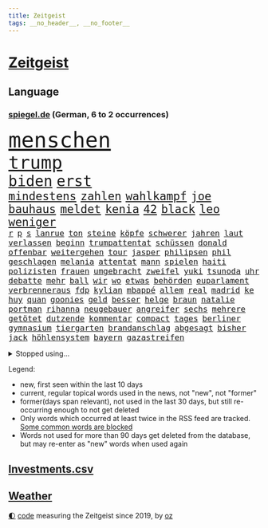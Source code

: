 ```yaml
---
title: Zeitgeist
tags: __no_header__, __no_footer__
---
```


# [Zeitgeist](https://oliz.io/zeitgeist/)

## Language

<h3><a href="https://www.spiegel.de" target="_blank">spiegel.de</a> (German, 6 to 2 occurrences)</h3>
<p style="font-family:monospace">
<span style="font-size:32pt"><a href="news_links.html#menschen" class="current">menschen</a></span>
<br>
<span style="font-size:27pt"><a href="news_links.html#trump" class="current">trump</a></span>
<br>
<span style="font-size:22pt"><a href="news_links.html#biden" class="current">biden</a></span>
<span style="font-size:22pt"><a href="news_links.html#erst" class="current">erst</a></span>
<br>
<span style="font-size:17pt"><a href="news_links.html#mindestens" class="current">mindestens</a></span>
<span style="font-size:17pt"><a href="news_links.html#zahlen" class="current">zahlen</a></span>
<span style="font-size:17pt"><a href="news_links.html#wahlkampf" class="current">wahlkampf</a></span>
<span style="font-size:17pt"><a href="news_links.html#joe" class="current">joe</a></span>
<span style="font-size:17pt"><a href="news_links.html#bauhaus" class="new">bauhaus</a></span>
<span style="font-size:17pt"><a href="news_links.html#meldet" class="current">meldet</a></span>
<span style="font-size:17pt"><a href="news_links.html#kenia" class="current">kenia</a></span>
<span style="font-size:17pt"><a href="news_links.html#42" class="current">42</a></span>
<span style="font-size:17pt"><a href="news_links.html#black" class="current">black</a></span>
<span style="font-size:17pt"><a href="news_links.html#leo" class="current">leo</a></span>
<span style="font-size:17pt"><a href="news_links.html#weniger" class="current">weniger</a></span>
<br>
<span style="font-size:12pt"><a href="news_links.html#r" class="current">r</a></span>
<span style="font-size:12pt"><a href="news_links.html#p" class="new">p</a></span>
<span style="font-size:12pt"><a href="news_links.html#s" class="current">s</a></span>
<span style="font-size:12pt"><a href="news_links.html#lanrue" class="new">lanrue</a></span>
<span style="font-size:12pt"><a href="news_links.html#ton" class="current">ton</a></span>
<span style="font-size:12pt"><a href="news_links.html#steine" class="current">steine</a></span>
<span style="font-size:12pt"><a href="news_links.html#köpfe" class="current">köpfe</a></span>
<span style="font-size:12pt"><a href="news_links.html#schwerer" class="current">schwerer</a></span>
<span style="font-size:12pt"><a href="news_links.html#jahren" class="current">jahren</a></span>
<span style="font-size:12pt"><a href="news_links.html#laut" class="current">laut</a></span>
<span style="font-size:12pt"><a href="news_links.html#verlassen" class="current">verlassen</a></span>
<span style="font-size:12pt"><a href="news_links.html#beginn" class="current">beginn</a></span>
<span style="font-size:12pt"><a href="news_links.html#trumpattentat" class="new">trumpattentat</a></span>
<span style="font-size:12pt"><a href="news_links.html#schüssen" class="current">schüssen</a></span>
<span style="font-size:12pt"><a href="news_links.html#donald" class="current">donald</a></span>
<span style="font-size:12pt"><a href="news_links.html#offenbar" class="current">offenbar</a></span>
<span style="font-size:12pt"><a href="news_links.html#weitergehen" class="current">weitergehen</a></span>
<span style="font-size:12pt"><a href="news_links.html#tour" class="current">tour</a></span>
<span style="font-size:12pt"><a href="news_links.html#jasper" class="current">jasper</a></span>
<span style="font-size:12pt"><a href="news_links.html#philipsen" class="current">philipsen</a></span>
<span style="font-size:12pt"><a href="news_links.html#phil" class="new">phil</a></span>
<span style="font-size:12pt"><a href="news_links.html#geschlagen" class="current">geschlagen</a></span>
<span style="font-size:12pt"><a href="news_links.html#melania" class="new">melania</a></span>
<span style="font-size:12pt"><a href="news_links.html#attentat" class="current">attentat</a></span>
<span style="font-size:12pt"><a href="news_links.html#mann" class="current">mann</a></span>
<span style="font-size:12pt"><a href="news_links.html#spielen" class="current">spielen</a></span>
<span style="font-size:12pt"><a href="news_links.html#haiti" class="current">haiti</a></span>
<span style="font-size:12pt"><a href="news_links.html#polizisten" class="current">polizisten</a></span>
<span style="font-size:12pt"><a href="news_links.html#frauen" class="current">frauen</a></span>
<span style="font-size:12pt"><a href="news_links.html#umgebracht" class="current">umgebracht</a></span>
<span style="font-size:12pt"><a href="news_links.html#zweifel" class="current">zweifel</a></span>
<span style="font-size:12pt"><a href="news_links.html#yuki" class="new">yuki</a></span>
<span style="font-size:12pt"><a href="news_links.html#tsunoda" class="new">tsunoda</a></span>
<span style="font-size:12pt"><a href="news_links.html#uhr" class="current">uhr</a></span>
<span style="font-size:12pt"><a href="news_links.html#debatte" class="current">debatte</a></span>
<span style="font-size:12pt"><a href="news_links.html#mehr" class="current">mehr</a></span>
<span style="font-size:12pt"><a href="news_links.html#ball" class="current">ball</a></span>
<span style="font-size:12pt"><a href="news_links.html#wir" class="current">wir</a></span>
<span style="font-size:12pt"><a href="news_links.html#wo" class="current">wo</a></span>
<span style="font-size:12pt"><a href="news_links.html#etwas" class="current">etwas</a></span>
<span style="font-size:12pt"><a href="news_links.html#behörden" class="current">behörden</a></span>
<span style="font-size:12pt"><a href="news_links.html#euparlament" class="current">euparlament</a></span>
<span style="font-size:12pt"><a href="news_links.html#verbrenneraus" class="current">verbrenneraus</a></span>
<span style="font-size:12pt"><a href="news_links.html#fdp" class="current">fdp</a></span>
<span style="font-size:12pt"><a href="news_links.html#kylian" class="current">kylian</a></span>
<span style="font-size:12pt"><a href="news_links.html#mbappé" class="current">mbappé</a></span>
<span style="font-size:12pt"><a href="news_links.html#allem" class="current">allem</a></span>
<span style="font-size:12pt"><a href="news_links.html#real" class="current">real</a></span>
<span style="font-size:12pt"><a href="news_links.html#madrid" class="current">madrid</a></span>
<span style="font-size:12pt"><a href="news_links.html#ke" class="new">ke</a></span>
<span style="font-size:12pt"><a href="news_links.html#huy" class="new">huy</a></span>
<span style="font-size:12pt"><a href="news_links.html#quan" class="new">quan</a></span>
<span style="font-size:12pt"><a href="news_links.html#goonies" class="new">goonies</a></span>
<span style="font-size:12pt"><a href="news_links.html#geld" class="current">geld</a></span>
<span style="font-size:12pt"><a href="news_links.html#besser" class="current">besser</a></span>
<span style="font-size:12pt"><a href="news_links.html#helge" class="new">helge</a></span>
<span style="font-size:12pt"><a href="news_links.html#braun" class="current">braun</a></span>
<span style="font-size:12pt"><a href="news_links.html#natalie" class="new">natalie</a></span>
<span style="font-size:12pt"><a href="news_links.html#portman" class="new">portman</a></span>
<span style="font-size:12pt"><a href="news_links.html#rihanna" class="current">rihanna</a></span>
<span style="font-size:12pt"><a href="news_links.html#neugebauer" class="current">neugebauer</a></span>
<span style="font-size:12pt"><a href="news_links.html#angreifer" class="current">angreifer</a></span>
<span style="font-size:12pt"><a href="news_links.html#sechs" class="current">sechs</a></span>
<span style="font-size:12pt"><a href="news_links.html#mehrere" class="current">mehrere</a></span>
<span style="font-size:12pt"><a href="news_links.html#getötet" class="current">getötet</a></span>
<span style="font-size:12pt"><a href="news_links.html#dutzende" class="current">dutzende</a></span>
<span style="font-size:12pt"><a href="news_links.html#kommentar" class="current">kommentar</a></span>
<span style="font-size:12pt"><a href="news_links.html#compact" class="new">compact</a></span>
<span style="font-size:12pt"><a href="news_links.html#tages" class="current">tages</a></span>
<span style="font-size:12pt"><a href="news_links.html#berliner" class="current">berliner</a></span>
<span style="font-size:12pt"><a href="news_links.html#gymnasium" class="current">gymnasium</a></span>
<span style="font-size:12pt"><a href="news_links.html#tiergarten" class="new">tiergarten</a></span>
<span style="font-size:12pt"><a href="news_links.html#brandanschlag" class="current">brandanschlag</a></span>
<span style="font-size:12pt"><a href="news_links.html#abgesagt" class="current">abgesagt</a></span>
<span style="font-size:12pt"><a href="news_links.html#bisher" class="current">bisher</a></span>
<span style="font-size:12pt"><a href="news_links.html#jack" class="current">jack</a></span>
<span style="font-size:12pt"><a href="news_links.html#höhlensystem" class="new">höhlensystem</a></span>
<span style="font-size:12pt"><a href="news_links.html#bayern" class="current">bayern</a></span>
<span style="font-size:12pt"><a href="news_links.html#gazastreifen" class="current">gazastreifen</a></span>
</p>
<details>
<summary>Stopped using...</summary>
<p class="former" style="font-size:12pt">
magdeburg(1364) bekannten(1363) hervor(1363) privaten(1363) schatten(1363) teheran(1363) arbeitsplatz(1362) humanitäre(1362) prüfung(1362) gegenseitig(1361) la(1361) verschoben(1361) 2015(1360) maß(1360) vermehrt(1360) mai(1359) vergewaltigung(1359) bundespolizei(1358) fußballquiz(1358) kauf(1358) untersuchungshaft(1358) abgang(1357) also(1357) befürchten(1357) entschädigung(1357) halben(1357) signal(1357) stellte(1357) strengere(1357) verhaftet(1357) worauf(1357) 2019(1356) bayerische(1356) brücke(1356) englischen(1356) kommunen(1356) scheinen(1356) scheiterte(1356) usaußenminister(1356) verbraucherschützer(1356) verluste(1356) wolfgang(1356) 31(1355) alternativen(1355) athleten(1355) forderte(1355) gemeinde(1355) könne(1355) liga(1355) meinem(1355) riesige(1355) west(1355) reduziert(1354) terroristen(1354) absturz(1353) betroffenen(1353) christine(1353) fuß(1353) lars(1353) sports(1353) super(1353) verbietet(1353) abstimmen(1352) mario(1352) meldete(1352) weder(1352) käufer(1351) ließen(1351) tore(1351) vertreter(1351) drohungen(1350) gebaut(1350) nahezu(1350) pflanzen(1350) augsburg(1349) 500(1348) fließt(1348) vorstellen(1348) überraschung(1348) gesetze(1347) verbände(1347) üben(1347) aufgenommen(1346) berater(1346) büro(1346) informationen(1346) bewährungsstrafe(1345) zugelassen(1345) genauso(1343) juristisch(1343) beiträge(1340) staffel(1340) claudia(1339) matthias(1339) führenden(1337) herz(1336) nationalen(1333) papier(1333) angehörige(1331) abstieg(1329) bundesverfassungsgericht(1329) umgeht(1329) vfb(1329) reduzieren(1328) ältere(1326) möglichkeiten(1322) provoziert(1320) energie(1313) startup(1309) karlsruhe(1302) blinken(1295) schadensersatz(1295) umbau(1263) verlag(1163) banken(1159) unfälle(1142) ausbildung(1116) lebensmitteln(1091) verbunden(1078) verurteilung(1074) las(1070) vegas(1064) weibliche(1057) erscheint(1055) kameras(1050) befürwortet(1049) erkrankte(1040) diebe(1020) getöteten(1017) gesetzentwurf(1014) nfl(1007) millionenhöhe(1001) strackzimmermann(983) energiekrise(981) oppositionsführer(973) methode(961) kiews(944) tradition(939) diskussionen(938) schloss(930) symbol(908) inhalte(902) ring(896) sankt(892) helikopter(885) 2014(875) westens(868) fehlverhalten(867) gestärkt(849) erneuerbare(835) empfang(834) hochrangigen(834) söhne(834) starkes(821) wiederaufbau(820) wall(814) zusätzlich(808) ufer(797) aufeinander(787) unterliegt(778) suchte(771) 8(763) französischer(755) grundschule(747) misshandelt(746) youtube(746) vermissten(742) finde(734) wozu(733) extra(720) zuhause(717) legal(716) antony(702) scheiden(700) moderator(696) pleiten(691) werben(689) ganzes(688) führten(684) schickte(672) träumt(672) missverständnis(670) banden(665) dunkle(655) beobachter(647) verbleib(645) grenzgebiet(641) ausgegeben(628) abgestimmt(625) kohl(617) abbruch(616) desinformation(614) sam(609) befragung(604) leere(604) flugabwehr(597) general(597) human(597) suisse(592) ausgemacht(587) vorbereitung(573) überprüfen(573) mächtige(567) petersburg(566) hinnehmen(561) größeren(559) überstanden(554) eva(551) gegründet(550) vergab(548) gelder(543) emotionale(538) rüstet(535) bremst(518) gravierende(514) niederländischen(512) rechtsaußen(510) bildet(508) geständnis(507) umdenken(507) aktive(500) 2007(498) bär(498) generäle(496) lokale(495) 150000(494) vereinten(485) stürme(483) zukünftig(476) laden(474) germany(473) anlagen(472) kreuz(472) jugend(468) bestreiten(464) überwunden(463) schließung(462) sommerspielen(462) lübeck(461) bundesligist(460) angelegenheit(459) geflüchtet(459) existenz(456) spiegeltalk(456) tätern(451) taiwans(449) linkspartei(448) veröffentlichte(444) italiener(442) geisel(441) kleinflugzeug(437) wärmepumpe(434) lebenszeichen(433) ost(432) vergeltung(422) überfahren(422) schief(420) bka(418) arabischen(415) gästen(415) seniorin(415) anschlägen(408) gelernt(408) terrorgruppe(402) watch(402) vergleicht(399) achtjährige(391) soldatinnen(391) cool(387) unterschied(384) wirtschaftlich(384) tropfen(383) schlucht(381) liter(380) zügen(377) missstände(375) zwischenfall(371) vorlegen(365) weile(365) 30jähriger(364) delegation(363) nationalteam(363) weisen(362) architekten(359) schwedens(359) allgäu(357) essener(357) händen(357) geschlossene(353) selbstbewusst(351) erderwärmung(350) 36(348) thrones(348) perfide(346) warmen(346) zutaten(346) klingbeil(342) kriegsende(341) angefeindet(337) ernste(337) angabe(334) geglückt(329) exemplar(328) geöffnet(328) netanyahus(328) unerwartete(325) verschlechtert(324) kanzlerpartei(322) niemanden(322) meyer(321) südkoreanische(321) militärhilfe(318) digitalen(317) uber(315) chancenlos(314) leinwand(309) hall(307) betrachten(306) posts(304) flüsse(302) karrierecoach(301) spezialeinheit(299) goldenen(298) abhalten(297) arena(297) block(297) hühner(296) vorgang(294) dallas(286) aserbaidschan(285) chile(285) jugendstrafe(283) digitaler(282) hymne(282) jahreszeit(281) milliardenhilfen(280) erinnerungskultur(279) fußballweltmeister(278) bequem(277) zusammengestoßen(271) längerem(269) schlicht(268) besetzung(266) continental(265) einiger(264) journal(264) lahmgelegt(264) popkultur(264) 85(263) sanierung(262) ablehnung(261) hackerangriff(260) klarheit(260) kritischen(260) 22jährige(259) klassischen(258) terzić(258) erkenntnissen(251) saarbrücken(251) terrorangriff(251) götze(250) neukölln(250) night(249) teilgenommen(249) weihnachten(248) erkenntnis(245) schuf(245) angeschlagen(244) liebäugelt(243) hamasgeiseln(241) israelisches(241) rafah(241) ndr(240) jüdinnen(239) rückgängig(238) wagt(238) generalstaatsanwaltschaft(237) strikte(237) abschneiden(236) mogelpackung(236) ruhen(231) elbtower(230) empfehlungen(230) hilfslieferungen(230) websites(229) diktatur(227) düpiert(227) härtetest(226) manch(225) 218(224) benkos(224) solarmodule(223) verschaffen(223) aussetzen(221) 60000(220) bombardiert(220) mavericks(220) saal(219) abwärtstrend(218) bären(218) kanye(218) lieferkettengesetz(217) geliebt(216) haderte(216) nürnberger(216) ngo(212) siegerin(212) spurensuche(212) dreijähriger(211) gedenkfeier(210) immense(210) ostdeutschen(210) kredit(208) bereichen(207) clarke(207) fdpfinanzminister(207) plane(207) regionalbahn(207) ausgespielt(205) zuschauen(205) einhaltung(204) gesinnung(204) ultimatum(204) 18jährige(203) exprofi(203) rights(203) carlo(202) demütigungen(202) usostküste(202) verspätung(202) bestehe(201) lagarde(200) nass(200) symptome(200) gershkovich(198) japanischen(198) notfall(198) catherine(196) hits(196) unwahrscheinlich(196) stift(195) streamingdienst(195) wundert(194) konservativer(193) vorfällen(193) knapper(192) ostdeutsche(192) schlimme(192) verwandeln(192) zeitalter(192) onlinehändler(191) sharon(191) ehefrauen(189) zögert(189) riesigen(188) edin(187) fortschritte(187) iss(186) schwestern(186) anhebung(185) mehrfamilienhaus(184) meiden(184) playoffs(184) reparieren(184) versicherung(183) brooklyn(182) aussetzung(181) nicole(180) wohnhausbrand(180) inhaftiert(179) spdabgeordnete(179) teppich(179) münzen(177) klubwm(176) wahr(176) körperlich(175) geschildert(174) patriotismus(173) ranghohes(173) normalerweise(172) berücksichtigt(171) göttingen(171) spencer(171) muskeln(170) niedergelegt(170) house(169) präsentierte(169) verschuldet(168) brasilianer(167) hausbesitzer(167) topfavorit(167) drangen(166) françoise(166) herzinfarkt(165) kunstausstellung(165) wettkampf(164) oregon(163) nervig(162) partys(160) verbraucherzentralen(160) leichtes(159) miesen(159) angekündigten(158) musikerin(158) duolingo(157) opferzahlen(157) baltimore(156) gras(156) schusswaffen(156) gesundheitszustand(155) pausieren(155) umarmt(155) günstigeren(154) lehrkräften(154) rückwirkend(154) insolvenzverwalter(152) ancelotti(151) euländern(151) route(151) uniform(151) usuniversität(151) irgendwie(150) schifffahrt(150) shein(149) vereinnahmung(149) kollabierten(148) marken(147) matteo(146) verzögerungen(146) zeitweilig(146) athletinnen(145) reihenweise(144) eisbergs(143) grandslamturnier(142) rundfunk(142) verschlingt(142) diabetes(141) heiraten(141) inakzeptabel(141) landeschef(141) contest(140) eurovision(140) mauer(140) unerschütterliche(140) albion(139) harvey(139) geantwortet(138) grotesk(138) binden(137) bronze(137) einzigartig(137) grünenchef(137) verdrängte(137) empfindlich(135) stadtgebiet(135) wilson(135) bafögreform(134) benkopleite(134) erkrankten(134) meisterschaft(134) bundesgesundheitsminister(133) 170(132) falscher(132) schale(132) schuhe(132) cyrus(131) miley(131) french(130) gegessen(130) missbrauchte(129) staatengemeinschaft(129) verzögern(129) häusern(127) marathon(127) umweltaktivisten(127) wahlniederlage(127) bahncard(126) beauftragt(126) schmuck(126) sportlichen(126) jahrzehntelange(125) kulturbetrieb(125) storniert(125) angriffskriegs(124) boatengs(124) geiseldrama(124) rechtspopulistischen(124) verlorene(124) frühe(123) nsu(123) platte(123) sitze(122) à(122) attraktion(121) sparer(121) treibhausgasemissionen(121) unverständnis(121) gemeinsamer(120) oberpfalz(120) sicherheitsabkommen(120) usvizepräsidentin(120) blog(119) germany’s(119) next(119) repressalien(119) topmodel(119) 28jährigen(118) chefcoach(118) lüge(118) niedergeschlagen(118) reklamiert(118) ampelhaushälter(117) euwahl(116) redner(116) sorgerecht(116) bewundert(115) ewigkeit(115) legten(115) pfiff(115) rollstuhl(115) dortmunds(114) aufgegriffen(113) ludwigshafen(113) silber(113) spezielles(113) vögel(113) abtreibungen(112) geheimdiensten(112) kremlherrscher(112) passenden(112) börsengang(111) datenschützer(111) heben(111) heizungsgesetz(111) klagte(111) eingestochen(110) gebildet(110) handgemenge(110) mehrheitlich(110) ausgebildet(109) thcgrenzwert(108) anteilnahme(107) deutschsprachige(107) kitchen(107) marihuana(107) segeln(107) ärgerte(107) überlassen(107) einschränkung(106) persönlichkeit(106) chiphersteller(105) hansböcklerstiftung(105) plastik(105) rekruten(105) fernbleiben(104) wählern(104) bug(103) enthüllen(103) hessischen(102) montenegro(102) wehr(102) vergiftet(101) vorsitzender(101) country(100) spitzenkandidat(100) tvinterview(100) abgrund(99) baseballschläger(99) betonen(99) rentenpaket(99) suspendiert(99) transparent(99) unerwünscht(99) abwerfen(98) friedensgipfel(98) kürze(98) meistern(98) schulter(98) australischen(97) bekriegen(97) dragon(97) fotografieren(97) jake(97) nationaler(97) ostdeutscher(97) trinkwasser(97) verdammt(97) klaas(96) bundesstaaten(95) dürfe(95) einblick(95) verschärfte(95) ausbremsen(94) seniorenheim(94) edelmetall(93) schub(93) zwangsversteigerung(93) diana(92) dianas(92) keeper(92) mietvertrag(92) anfällig(91) faszinierende(91) jahrelanger(91) renommierteste(91) räder(91) tüfteln(91) abiturienten(90) stützpunkt(90) superfood(90) verteidigungsausschusses(90) fico(89) harmlosen(89) kostenpflichtige(89) slowakische(89) spannung(89) trainerfrage(89) vorschriften(89) weltranglistenerste(89) werdende(89) nahrung(88) ebene(87) karen(87) kates(87) malen(87) rüstungshersteller(87) zinssenkungen(87) afderfolg(86) rekonstruieren(86) riskante(86) umplanen(86) anstrich(85) büchern(85) don(85) emkader(85) irritation(85) schläge(85) strahlkraft(85) trikots(85) zustände(85) isableger(84) kühl(84) lngterminals(84) paragraf(84) relevant(84) beschwerde(83) iga(83) jansen(83) lehrerverband(83) lehrerverbands(83) paramilitärs(83) rügen(83) studio(83) ursachen(83) youngster(83) świątek(83) depressive(82) dämpft(82) geschmissen(82) impulse(82) israelgazakonflikt(82) leichten(82) wehrmacht(82) angebote(81) anonymität(81) exkapitän(81) graz(81) maas(81) sammelklage(81) südeuropa(81) vegane(81) verbrachte(81) verwandelte(81) attraktiv(80) auktion(80) compactmagazins(80) deutschlandtrikot(80) ispk(80) kommunalwahlen(80) störer(80) vermieden(80) affären(79) elefanten(79) falschparker(79) niedrige(79) rebel(79) thc(79) zähneputzen(79) euzölle(78) libyens(78) missbrauchen(78) montagmittag(78) terrorisieren(78) versteckten(78) zurückschicken(78) akne(77) bewusstsein(77) boykottieren(77) brückeneinsturz(77) entlassung(77) iraner(77) libanesische(77) schiffskollision(77) set(77) solingen(77) usreporter(77) austrian(76) erhärten(76) filmklassiker(76) größtes(76) karriereziel(76) lngterminal(76) 74jähriger(75) apulien(75) aufbringen(75) familienalltag(75) fleischkonsum(75) gesprächskanäle(75) grundschulkinder(75) oberster(75) spiegelbericht(75) terzićs(75) university(75) adler(74) hirn(74) nagers(74) neuigkeiten(74) testspiel(74) angepasste(73) bündnisse(73) einstellung(73) unternehmensberater(73) wildpferde(73) außergewöhnliche(72) bemühen(72) benutzt(72) erneuert(72) giftig(72) kollektiv(72) kommunalwahl(72) lebenslangen(72) machtübernahme(72) neunzigern(72) regional(72) schutzausrüstung(72) schürt(72) bereut(71) euch(71) gestürmt(71) instanz(71) meier(71) schweröl(71) songtexte(71) torsten(71) traditionellen(71) transportiert(71) wehrdienst(71) aufräumarbeiten(70) dolly(70) einschalten(70) europol(70) geraldine(70) landesamt(70) neubau(70) ostküste(70) parton(70) anmutende(69) brighton(69) brände(69) flächendeckend(69) hove(69) jahrhunderts(69) kraftakt(69) bittere(68) bremse(68) formale(68) paartherapeutin(68) schlafmangel(68) schnelleren(68) zugstrecken(68) 68jährige(67) birgit(67) bundeswirtschaftsminister(67) erheblicher(67) günstigem(67) illegales(67) 74jährige(66) angetrieben(66) ballack(66) reservisten(66) staatsfonds(66) töchtern(66) verschwörungsideologien(66) darlegen(65) fahrenden(65) revidiert(65) sequel(65) theoretisch(65) entgeht(64) geprallt(64) kasachstan(64) reeder(64) robusten(64) spiegelbuch(64) caitlin(63) clark(63) formel1weltmeister(63) grundsteuer(63) krah(63) profifußballer(63) wnba(63) autobranche(62) hofften(62) jenen(62) systematisch(62) zeitfenster(62) überragende(62) enttäuschte(61) komfort(61) moderation(61) staatskasse(61) steuerlich(61) windräder(61) flasche(60) leistungsträger(60) leitplanke(60) fti(59) ginge(59) koordinieren(59) marschflugkörpern(59) mau(59) namensänderung(59) nützt(59) reiseveranstalter(59) alleskönner(58) bürgern(58) dreiste(58) konkreten(58) kultusministerkonferenz(58) nadal(58) privater(58) rafael(58) schwimmbad(58) thronfolger(58) tippen(58) zeltplatz(58) zinswende(58) abzeichen(57) chemotherapie(57) elefant(57) libanesischen(57) schockmoment(57) strafprozess(57) tresor(57) verbote(57) amanal(56) gewebe(56) gräber(56) hochgradig(56) mücken(56) petros(56) umweltschützer(56) verkehrspolitik(56) weinstein(56) wittert(56) überflutet(56) aktivismus(55) atomreaktoren(55) freunden(55) gefüttert(55) ideal(55) konzentriert(55) law(55) likes(55) salvador(55) wohnort(55) beckhams(54) faible(54) hormone(54) stabhochspringer(54) geschworenen(53) halbmarathon(53) musical(53) parkplatz(53) traunstein(53) treue(53) assistent(52) brille(52) durchfall(52) erbrechen(52) geldbuße(52) nbaplayoffs(52) nickelodeon(52) schwächt(52) chefermittlerin(51) engagierte(51) kürzer(51) pubertät(51) strafanzeigen(51) frederiksen(50) landeten(50) mette(50) anlegen(49) anwohnern(49) bitcoinfans(49) fußballteams(49) geldzahlungen(49) marcandré(49) prophezeit(49) rekordwert(49) stegen(49) ter(49) gefängnisstrafen(48) kiffer(48) menschenrechtsorganisation(48) nachzuahmen(48) nickelodeonskandal(48) pfarrer(48) wahlrecht(48) akten(47) einlass(47) kostenpflichtigen(47) schlüsselrolle(47) unbekanntes(47) unterhalten(47) agententätigkeit(46) arddoku(46) erlangen(46) gefühlte(45) helena(45) prototyp(45) stationierung(45) éric(45) befreite(44) deutschlandtour(44) empfing(44) enormer(44) geahndet(44) roll(44) schlacht(44) schliersee(44) veteran(44) bestrafen(43) fette(43) marius(43) pünktlichkeit(43) spitzenkandidatin(43) verleumdung(43) versicherer(43) abkürzung(42) argumenten(42) fdppolitiker(42) koalitionsbruch(42) marcus(42) schiedsgericht(42) boomen(41) freigekommen(41) granit(41) komme(41) tiefgarage(41) umweltminister(41) xhaka(41) antidepressiva(40) geträumt(40) defekt(39) einstecken(39) exklusiv(39) ferrell(39) modernsten(39) wahlkämpfer(39) wahlplakate(39) bloßen(38) dreckiger(38) erik(38) innenministerkonferenz(38) regensburg(38) ullrich(38) gerard(37) kultserie(37) moderatorin(37) nachbarort(37) piqué(37) plakatieren(37) auftaktspiel(36) darfur(36) geburtenzahl(36) genesung(36) hungerstreik(36) kaulitz(36) optimiert(36) schuldspruch(36) tiefpunkte(36) weiterverkauft(36) wider(36) übel(36) emilia(35) gerechtigkeit(35) nirgendwo(35) ushochschule(35) dauereinsatz(34) ehesten(34) harold(34) kompletten(34) lokalen(34) spontane(34) überschwemmte(34) aufgemacht(33) euwahlkampf(33) robin(33) schärferen(33) daum(32) erwärmt(32) geschichtsbild(32) mutterschaft(32) ruin(32) tauschen(32) 26jährige(31) efahrzeuge(31) friends(31) giftigen(31) herde(31) liiert(31) mumbai(31) regionalliga(31) sde(31) sesamstraße(31) ständigen(31) teiman(31) tshirt(31) überschlagen(31) aargau(30) alfaschir(30) grand(30) insektenforscherin(30) insidern(30) kanton(30) realityshow(30) schulze(30) schweizerischen(30) svenja(30) vegan(30) auszug(29) erschießen(29) filtern(29) geldes(29) kiosk(29) weltkriegs(29) auszuweiten(28) dozenten(28) echtes(28) leises(28) made(28) radwege(28) spots(28) wärmepumpenhersteller(28) behandeln(27) hoden(27) straßenrand(27) auswilderung(26) booten(26) cooper(26) fortschritten(26) louisa(26) schlafzimmer(26) ausbreiten(25) beantragte(25) meppen(25) 1968(24) albträume(24) broadway(24) ligakonkurrenten(24) luzide(24) pcs(24) reaktivieren(24) recall(24) rechtsrucks(24) schredl(24) suchfunktion(24) texaner(24) wortbruch(24) zitiert(24) zugtoiletten(24) bewährt(23) dribblings(23) empartien(23) erstligisten(23) faszination(23) rekordhöhe(23) stolpern(23) zerrüttet(23) egonerwinkischpreis(22) kabeltv(22) reportagen(22) sternpreis(22) swr(22) einsteigen(21) gehuldigt(21) gemischt(21) illusionen(21) schadenersatz(21) verbündeter(21) verschiedener(21) warteten(21) genehmigungen(20) gerichtsurteil(20) hochwassers(20) klicks(20) krawallen(20) nähren(20) pflanze(20) vollziehen(20) internets(19) kommunalpolitiker(19) afddelegation(18) ausgebrannt(18) fett(18) flutschäden(18) habt(18) koalitionen(18) kommunismus(18) memes(18) mifepristone(18) profifußball(18) vizepremier(18) zugezogen(18) absetzen(17) basel(17) kolonialmacht(17) naziparolen(17) ballermänner(16) colour(16) ebenen(16) motivierte(16) nachahmen(16) streifen(16) trooping(16) aminata(15) cumex(15) fremde(15) gegrölt(15) kidman(15) normalen(15) palästinensergebieten(15) aufgetreten(14) bowl(14) bundesweiten(14) campbell(14) fortsetzen(14) gähnende(14) herhalten(14) micky(14) urteile(14) zigarette(14) adipositas(13) ahnung(13) akteur(13) meteorologe(13) seegang(13) fußballern(12) schädlinge(12) taxiunternehmen(12) vorwarnung(12) waffenpaket(12) abschießen(11) auszählungen(11) finals(11) füreinander(11) garros(11) löwen(11) standhaftigkeit(11) statements(11) ähnlichem(11)
</p>
</details>
<p>Legend:
<ul>
<li><span class="new">new</span>, first seen within the last 10 days</li>
<li><span class="current">current</span>, regular topical words used in the news, not "new", not "former"</li>
<li><span class="former">former(days span relevant)</span>, not used in the last 30 days, but still re-occurring enough to not get deleted</li>
<li>Only words which occurred at least twice in the RSS feed are tracked. <a href="language/filters.py">Some common words are blocked</a></li>
<li>Words not used for more than 90 days get deleted from the database, but may re-enter as "new" words when used again</li>
</ul>
</p>

## [Investments](investments.html)[.csv](investments.csv)

## [Weather](weather.html)

<footer>
<a href="javascript:toggleTheme()" class="nav">🌓</a>
<a href="https://github.com/ooz/zeitgeist">code</a> measuring the Zeitgeist since 2019, by <a href="https://oliz.io">oz</a>
</footer>
